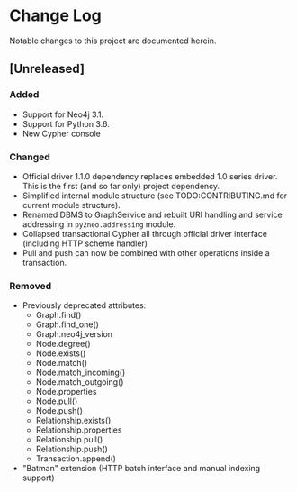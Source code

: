 # Change Log
Notable changes to this project are documented herein.

## [Unreleased]

### Added
- Support for Neo4j 3.1.
- Support for Python 3.6.
- New Cypher console

### Changed
- Official driver 1.1.0 dependency replaces embedded 1.0 series driver. This is the first (and so far only) project dependency.
- Simplified internal module structure (see TODO:CONTRIBUTING.md for current module structure).
- Renamed DBMS to GraphService and rebuilt URI handling and service addressing in `py2neo.addressing` module.
- Collapsed transactional Cypher all through official driver interface (including HTTP scheme handler)
- Pull and push can now be combined with other operations inside a transaction.

### Removed
- Previously deprecated attributes:
  - Graph.find()
  - Graph.find_one()
  - Graph.neo4j_version
  - Node.degree()
  - Node.exists()
  - Node.match()
  - Node.match_incoming()
  - Node.match_outgoing()
  - Node.properties
  - Node.pull()
  - Node.push()
  - Relationship.exists()
  - Relationship.properties
  - Relationship.pull()
  - Relationship.push()
  - Transaction.append()
- "Batman" extension (HTTP batch interface and manual indexing support)
